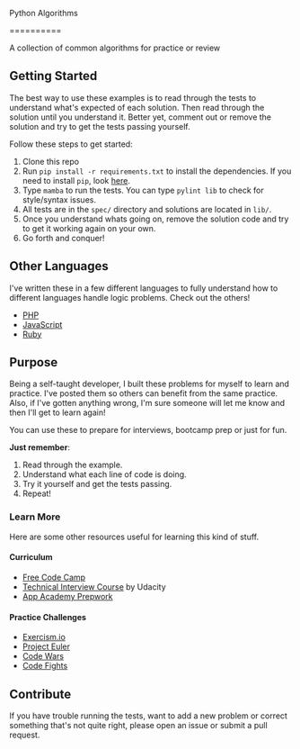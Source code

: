 Python Algorithms

==========

A collection of common algorithms for practice or review

## Getting Started

The best way to use these examples is to read through the tests to understand what's expected of each solution. Then read through the solution until you understand it. Better yet, comment out or remove the solution and try to get the tests passing yourself.

Follow these steps to get started:

1. Clone this repo
2. Run `pip install -r requirements.txt` to install the dependencies. If you need to install `pip`, look [here](https://pip.pypa.io/en/stable/installing/).
3. Type `mamba` to run the tests. You can type `pylint lib` to check for style/syntax issues. 
4. All tests are in the `spec/` directory and solutions are located in `lib/`.
5. Once you understand whats going on, remove the solution code and try to get it working again on your own.
6. Go forth and conquer!

## Other Languages

I've written these in a few different languages to fully understand how to different languages handle logic problems. Check out the others!

* [PHP](https://github.com/daltonamitchell/php-algorithms/)
* [JavaScript](https://github.com/daltonamitchell/js-algorithms/)
* [Ruby](https://github.com/daltonamitchell/ruby-algorithms/)

## Purpose

Being a self-taught developer, I built these problems for myself to learn and practice. I've posted them so others can benefit from the same practice. Also, if I've gotten anything wrong, I'm sure someone will let me know and then I'll get to learn again!

You can use these to prepare for interviews, bootcamp prep or just for fun.

**Just remember**:

1. Read through the example.
2. Understand what each line of code is doing.
3. Try it yourself and get the tests passing.
4. Repeat!

### Learn More

Here are some other resources useful for learning this kind of stuff.

#### Curriculum

* [Free Code Camp](http://freecodecamp.com/)
* [Technical Interview Course](https://www.udacity.com/course/technical-interview--ud513) by Udacity
* [App Academy Prepwork](https://github.com/appacademy/prep-work)

#### Practice Challenges

* [Exercism.io](http://exercism.io/)
* [Project Euler](https://projecteuler.net/)
* [Code Wars](http://www.codewars.com)
* [Code Fights](https://codefights.com)

## Contribute

If you have trouble running the tests, want to add a new problem or correct something that's not quite right, please open an issue or submit a pull request.
